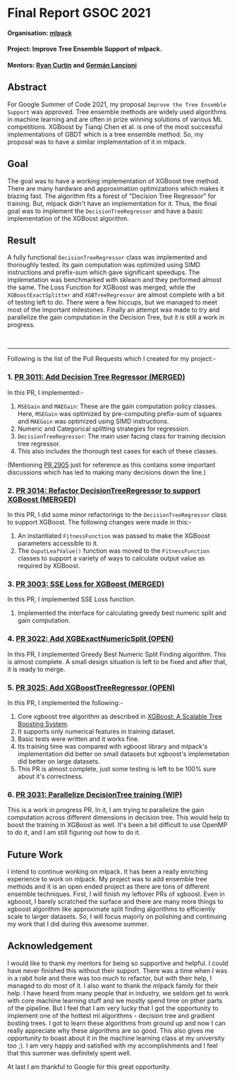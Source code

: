 # Final Report GSOC 2021

#### Organisation: [mlpack](https://github.com/mlpack)

#### Project: Improve Tree Ensemble Support of mlpack.

#### Mentors: [Ryan Curtin](https://github.com/rcurtin) and [Germán Lancioni](https://github.com/gmanlan)

## Abstract
For Google Summer of Code 2021, my proposal `Improve the Tree Ensemble Support` was approved. Tree ensemble methods are widely used algorithms in machine learning and are often in prize winning solutions of various ML competitions. XGBoost by Tianqi Chen et al. is one of the most successful implementations of GBDT which is a tree ensemble method. So, my proposal was to have a similar implementation of it in mlpack.

## Goal
The goal was to have a working implementation of XGBoost tree method. There are many hardware and approximation optimizations which makes it blazing fast. The algorithm fits a forest of "Decision Tree Regressor" for training. But, mlpack didn't have an implementation for it. Thus, the final goal was to implement the `DecisionTreeRegressor` and have a basic implementation of the XGBoost algorithm.

## Result
A fully functional `DecisionTreeRegressor` class was implemented and thoroughly tested. Its gain computation was optimized using SIMD instructions and prefix-sum which gave significant speedups. The implemetation was benchmarked with sklearn and they performed almost the same. The Loss Function for XGBoost was merged, while the `XGBoostExactSplitter` and `XGBTreeRegressor` are almost complete with a bit of testing left to do. There were a few hiccups, but we managed to meet most of the important milestones. Finally an attempt was made to try and parallelize the gain computation in the Decision Tree, but it is still a work in progress.

<br><hr>
Following is the list of the Pull Requests which I created for my project:-

### 1. [PR 3011: Add Decision Tree Regressor (MERGED)](https://github.com/mlpack/mlpack/pull/3011)
In this PR, I implemented:-
1. `MSEGain` and `MAEGain`: These are the gain computation policy classes. Here, `MSEGain` was optimized by pre-computing prefix-sum of squares and `MAEGain` was optimized using SIMD instructions.
2. Numeric and Categorical splitting strategies for regression.
3. `DecisionTreeRegressor`: The main user facing class for training decision tree regressor.
4. This also includes the thorough test cases for each of these classes.

(Mentioning [PR 2905](https://github.com/mlpack/mlpack/pull/2905) just for reference as this contains some important discussions which has led to making many decisions down the line.)

### 2. [PR 3014: Refactor DecisionTreeRegressor to support XGBoost (MERGED)](https://github.com/mlpack/mlpack/pull/3014)
In this PR, I did some minor refactorings to the `DecisionTreeRegressor` class to support XGBoost. The following changes were made in this:-
1. An instantiated `FitnessFunction` was passed to make the XGBoost parameters accessible to it.
2. The `OuputLeafValue()` function was moved to the `FitnessFunction` classes to support a variety of ways to calculate output value as required by XGBoost.

### 3. [PR 3003: SSE Loss for XGBoost (MERGED)](https://github.com/mlpack/mlpack/pull/3003)
In this PR, I implemented SSE Loss function.
1. Implemented the interface for calculating greedy best numeric split and gain computation.

### 4. [PR 3022: Add XGBExactNumericSplit (OPEN)](https://github.com/mlpack/mlpack/pull/3022)
In this PR, I implemented Greedy Best Numeric Split Finding algorithm. This is almost complete. A small design situation is left to be fixed and after that, it is ready to merge.

### 5. [PR 3025: Add XGBoostTreeRegressor (OPEN)](https://github.com/mlpack/mlpack/pull/3025)
In this PR, I implemented the following:-
1. Core xgboost tree algorithm as described in [XGBoost: A Scalable Tree Boosting System](https://arxiv.org/abs/1603.02754).
2. It supports only numerical features in training dataset.
3. Basic tests were written and it works fine.
4. Its training time was compared with xgboost library and mlpack's implementation did better on small datasets but xgboost's implemetation did better on large datasets.
5. This PR is almost complete, just some testing is left to be 100% sure about it's correctness.


### 6. [PR 3031: Parallelize DecisionTree training (WIP)](https://github.com/mlpack/mlpack/pull/3031)
This is a work in progress PR. In it, I am trying to parallelize the gain computation across different dimensions in decision tree. This would help to boost the training in XGBoost as well. It's been a bit difficult to use OpenMP to do it, and I am still figuring out how to do it.


## Future Work
I intend to continue working on mlpack. It has been a really enriching experience to work on mlpack. My project was to add ensemble tree methods and it is an open ended project as there are tons of different ensemble techniques. First, I will finish my leftover PRs of xgboost. Even in xgboost, I barely scratched the surface and there are many more things to xgboost algorithm like approximate split finding algorithms to efficiently scale to larger datasets. So, I will focus majorly on polishing and continuing my work that I did during this awesome summer.

## Acknowledgement
I would like to thank my mentors for being so supportive and helpful. I could have never finished this without their support. There was a time when I was in a rabit hole and there was too much to refactor, but with their help, I managed to do most of it. I also want to thank the mlpack family for their help. I have heard from many people that in industry, we seldom get to work with core machine learning stuff and we mostly spend time on pther parts of the pipeline. But I feel that I am very lucky that I got the opportunity to implement one of the hottest ml algorithms - decision tree and gradient bosting trees. I got to learn these algorithms from ground up and now I can really appreciate why these algorithms are so good. This also gives me opportunity to boast about it in the machine learning class at my university too ;). I am very happy and satisfied with my accomplishments and I feel that this summer was definitely spent well.

At last I am thankful to Google for this great opportunity.
